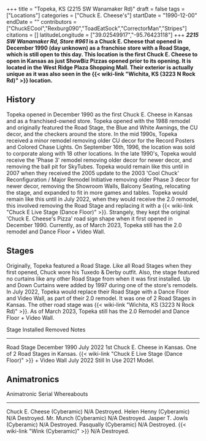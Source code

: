 +++
title = "Topeka, KS (2215 SW Wanamaker Rd)"
draft = false
tags = ["Locations"]
categories = ["Chuck E. Cheese's"]
startDate = "1990-12-00"
endDate = ""
contributors = ["ChuckECool","Rexburg090","ToadEatSock","CorrectorMan","Stripes"]
citations = []
latitudeLongitude = ["39.02549917","-95.76423118"]
+++
***2215 SW Wanamaker Rd, Store #961* is a Chuck E. Cheese that opened in December 1990 (day unknown) as a franchise store with a Road Stage, which is still open to this day.
This location is the first Chuck E. Cheese to open in Kansas as just ShowBiz Pizzas opened prior to its opening.
It is located in the West Ridge Plaza Shopping Mall.
Their exterior is actually unique as it was also seen in the {{< wiki-link "Wichita, KS (3223 N Rock Rd)" >}} location.**

## History

Topeka opened in December 1990 as the first Chuck E. Cheese in Kansas and as a franchised-owned store. Topeka opened with the 1988 remodel and originally featured the Road Stage, the Blue and White Awnings, the CU decor, and the checkers around the store. In the mid 1990s, Topeka received a minor remodel removing older CU decor for the Record Posters and Colored Chase Lights. On September 16th, 1996, the location was sold to corporate along with 18 other locations. In the late 1990's, Topeka would receive the 'Phase 3' remodel removing older decor for newer decor, and removing the ball pit for SkyTubes. Topeka would remain like this until in 2007 when they received the 2005 update to the 2003 'Cool Chuck' Reconfiguration / Major Remodel Initiative removing older Phase 3 decor for newer decor, removing the Showroom Walls, Balcony Seating, relocating the stage, and expanded to fit in more games and tables. Topeka would remain like this until in July 2022, when they would receive the 2.0 remodel, this involved removing the Road Stage and replacing it with a {{< wiki-link "Chuck E Live Stage (Dance Floor)" >}}. Strangely, they kept the original 'Chuck E. Cheese's Pizza' road sign shape when it first opened in December 1990. Currently, as of March 2023, Topeka still has the 2.0 remodel and Dance Floor + Video Wall.

## Stages

Originally, Topeka featured a Road Stage. Like all Road Stages when they first opened, Chuck wore his Tuxedo & Derby outfit. Also, the stage featured no curtains like any other Road Stage from when it was first installed. Up and Down Curtains were added by 1997 during one of the store's remodels.
In July 2022, Topeka would replace their Road Stage with a Dance Floor and Video Wall, as part of their 2.0 remodel. It was one of 2 Road Stages in Kansas. The other road stage was {{< wiki-link "Wichita, KS (3223 N Rock Rd)" >}}.
As of March 2023, Topeka still has the 2.0 Remodel and Dance Floor + Video Wall.

  Stage                                                                   Installed       Removed        Notes
  ----------------------------------------------------------------------- --------------- -------------- ----------------------------------------------------------------
  Road Stage                                                              December 1990   July 2022      1st Chuck E. Cheese in Kansas. One of 2 Road Stages in Kansas.
  {{< wiki-link "Chuck E Live Stage (Dance Floor)" >}} + Video Wall   July 2022       Still In Use   2021 Model.

## Animatronics

  Animatronic                                Serial   Whereabouts
  ------------------------------------------ -------- -------------
  Chuck E. Cheese (Cyberamic)                N/A      Destroyed.
  Helen Henny (Cyberamic)                    N/A      Destroyed.
  Mr. Munch (Cyberamic)                      N/A      Destroyed.
  Jasper T. Jowls (Cyberamic)                N/A      Destroyed.
  Pasqually (Cyberamic)                      N/A      Destroyed.
  {{< wiki-link "Wink (Cyberamic)" >}}   N/A      Destroyed.
